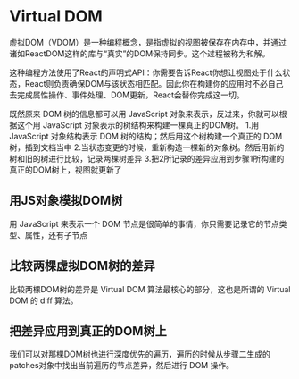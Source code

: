 # Virtual DOM
虚拟DOM（VDOM）是一种编程概念，是指虚拟的视图被保存在内存中，并通过诸如ReactDOM这样的库与“真实”的DOM保持同步。这个过程被称为和解。

这种编程方法使用了React的声明式API：你需要告诉React你想让视图处于什么状态，React则负责确保DOM与该状态相匹配。因此你在构建你的应用时不必自己去完成属性操作、事件处理、DOM更新，React会替你完成这一切。

既然原来 DOM 树的信息都可以用 JavaScript 对象来表示，反过来，你就可以根据这个用 JavaScript 对象表示的树结构来构建一棵真正的DOM树。
1.用 JavaScript 对象结构表示 DOM 树的结构；然后用这个树构建一个真正的 DOM 树，插到文档当中
2.当状态变更的时候，重新构造一棵新的对象树。然后用新的树和旧的树进行比较，记录两棵树差异
3.把2所记录的差异应用到步骤1所构建的真正的DOM树上，视图就更新了

## 用JS对象模拟DOM树
用 JavaScript 来表示一个 DOM 节点是很简单的事情，你只需要记录它的节点类型、属性，还有子节点

## 比较两棵虚拟DOM树的差异
比较两棵DOM树的差异是 Virtual DOM 算法最核心的部分，这也是所谓的 Virtual DOM 的 diff 算法。

## 把差异应用到真正的DOM树上
我们可以对那棵DOM树也进行深度优先的遍历，遍历的时候从步骤二生成的patches对象中找出当前遍历的节点差异，然后进行 DOM 操作。